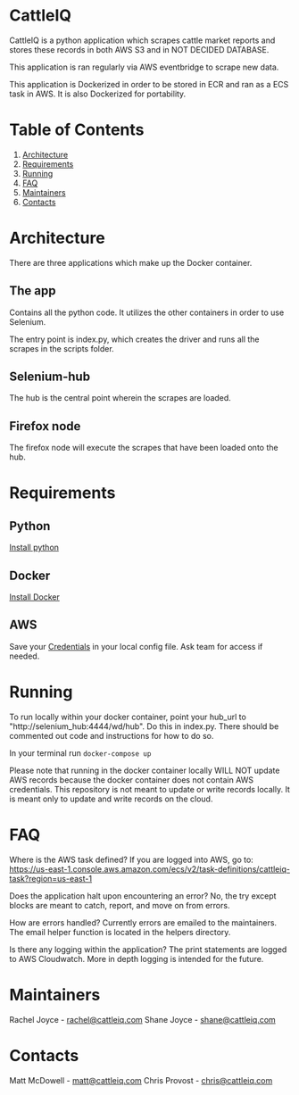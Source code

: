 # CattleIQ

CattleIQ is a python application which scrapes cattle market reports and stores these records in both AWS S3 and in NOT DECIDED DATABASE.

This application is ran regularly via AWS eventbridge to scrape new data.

This application is Dockerized in order to be stored in ECR and ran as a ECS task in AWS. It is also Dockerized for portability.

# Table of Contents

1. [Architecture](#architecture)
2. [Requirements](#requirements)
3. [Running](#running)
4. [FAQ](#faq)
5. [Maintainers](#maintainers)
6. [Contacts](#contacts)

# Architecture

There are three applications which make up the Docker container.

## The app

Contains all the python code. It utilizes the other containers in order to use Selenium.

The entry point is index.py, which creates the driver and runs all the scrapes in the scripts folder.

## Selenium-hub

The hub is the central point wherein the scrapes are loaded.

## Firefox node

The firefox node will execute the scrapes that have been loaded onto the hub.

# Requirements

## Python

[Install python](https://www.python.org/downloads/)

## Docker

[Install Docker](https://docs.docker.com/get-docker/)

## AWS

Save your [Credentials](https://docs.aws.amazon.com/cli/latest/userguide/cli-configure-files.html) in your local config file. Ask team for access if needed.

# Running

To run locally within your docker container, point your hub_url to "http://selenium_hub:4444/wd/hub". Do this in index.py. There should be commented out code and instructions for how to do so.

In your terminal run `docker-compose up`

Please note that running in the docker container locally WILL NOT update AWS records because the docker container does not contain AWS credentials. This repository is not meant to update or write records locally. It is meant only to update and write records on the cloud.

# FAQ

Where is the AWS task defined? If you are logged into AWS, go to: https://us-east-1.console.aws.amazon.com/ecs/v2/task-definitions/cattleiq-task?region=us-east-1

Does the application halt upon encountering an error? No, the try except blocks are meant to catch, report, and move on from errors.

How are errors handled? Currently errors are emailed to the maintainers. The email helper function is located in the helpers directory.

Is there any logging within the application? The print statements are logged to AWS Cloudwatch. More in depth logging is intended for the future.

# Maintainers

Rachel Joyce - rachel@cattleiq.com
Shane Joyce - shane@cattleiq.com

# Contacts

Matt McDowell - matt@cattleiq.com
Chris Provost - chris@cattleiq.com
